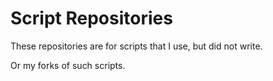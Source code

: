 # Script Repositories

These repositories are for scripts that I use, but did not write.

Or my forks of such scripts.